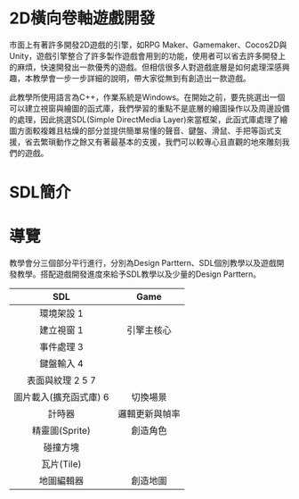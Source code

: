 # 2D橫向卷軸遊戲開發
市面上有著許多開發2D遊戲的引擎，如RPG Maker、Gamemaker、Cocos2D與Unity，遊戲引擎整合了許多製作遊戲會用到的功能，使用者可以省去許多開發上的麻煩，快速開發出一款優秀的遊戲。但相信很多人對遊戲底層是如何處理深感興趣，本教學會一步一步詳細的說明，帶大家從無到有創造出一款遊戲。

此教學所使用語言為C++，作業系統是Windows。在開始之前，要先挑選出一個可以建立視窗與繪圖的函式庫，我們學習的重點不是底層的繪圖操作以及周邊設備的處理，因此挑選SDL(Simple DirectMedia Layer)來當框架，此函式庫處理了繪圖方面較複雜且枯燥的部分並提供簡單易懂的聲音、鍵盤、滑鼠、手把等函式支援，省去繁瑣動作之餘又有著最基本的支援，我們可以較專心且直觀的地來雕刻我們的遊戲。

# SDL簡介


# 導覽
教學會分三個部分平行進行，分別為Design Parttern、SDL個別教學以及遊戲開發教學。搭配遊戲開發進度來給予SDL教學以及少量的Design Parttern。  

| SDL | Game |
| :---: | :---: |
| 環境架設 1 |  |
| 建立視窗 1 | 引擎主核心 |
| 事件處理 3 |  |
| 鍵盤輸入 4 |  |
| 表面與紋理 2 5 7 |  |
| 圖片載入(擴充函式庫) 6 | 切換場景 |
| 計時器 | 邏輯更新與幀率 |
| 精靈圖(Sprite) | 創造角色 |
| 碰撞方塊 |  |
| 瓦片(Tile) |  |
| 地圖編輯器 | 創造地圖 |
